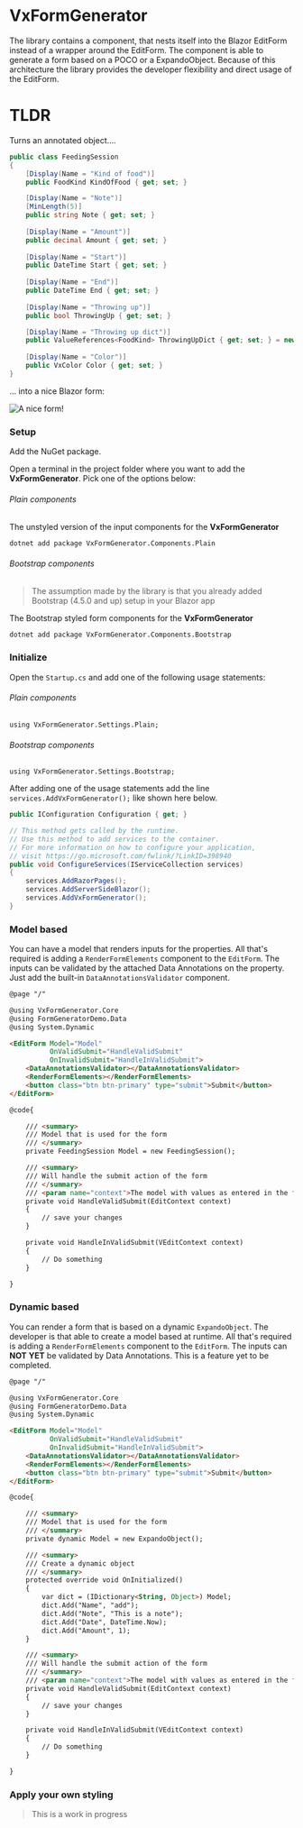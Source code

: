 # VxFormGenerator

The library contains a component, that nests itself into the Blazor EditForm instead of a wrapper around the EditForm. The component is able to generate a form based on a POCO or a ExpandoObject. Because of this architecture the library provides the developer flexibility and direct usage of the EditForm. 

# TLDR

Turns an annotated object....

```csharp
public class FeedingSession
{
    [Display(Name = "Kind of food")]
    public FoodKind KindOfFood { get; set; }

    [Display(Name = "Note")]
    [MinLength(5)]
    public string Note { get; set; }
    
    [Display(Name = "Amount")]
    public decimal Amount { get; set; }
    
    [Display(Name = "Start")]
    public DateTime Start { get; set; }
    
    [Display(Name = "End")]
    public DateTime End { get; set; }
    
    [Display(Name = "Throwing up")]
    public bool ThrowingUp { get; set; }

    [Display(Name = "Throwing up dict")]
    public ValueReferences<FoodKind> ThrowingUpDict { get; set; } = new ValueReferences<FoodKind>();
    
    [Display(Name = "Color")]
    public VxColor Color { get; set; }
}
```

... into a nice Blazor form:

![A nice form!](https://github.com/Aaltuj/VxFormGenerator/blob/master/Docs/sample_form.png)

### Setup

Add the NuGet package.

Open a terminal in the project folder where you want to add the **VxFormGenerator**. Pick one of the options below:

###### Plain components

The unstyled version of the input components for the **VxFormGenerator**

`dotnet add package VxFormGenerator.Components.Plain`

###### Bootstrap components

> The assumption made by the library is that you already added  Bootstrap (4.5.0 and up) setup in your Blazor app

The Bootstrap styled form components for the **VxFormGenerator**

`dotnet add package VxFormGenerator.Components.Bootstrap`

### Initialize

Open the `Startup.cs` and add one of the following usage statements:

###### Plain components

`using VxFormGenerator.Settings.Plain;`

###### Bootstrap components

`using VxFormGenerator.Settings.Bootstrap;`

After adding one of the usage statements add the line `services.AddVxFormGenerator();` like shown here below.

````C#
public IConfiguration Configuration { get; }

// This method gets called by the runtime. 
// Use this method to add services to the container.
// For more information on how to configure your application, 
// visit https://go.microsoft.com/fwlink/?LinkID=398940
public void ConfigureServices(IServiceCollection services)
{
	services.AddRazorPages();
	services.AddServerSideBlazor();
	services.AddVxFormGenerator();
}
````



### Model based

You can have a model that renders inputs for the properties. All that's required is adding a `RenderFormElements` component to the `EditForm`. The inputs can be validated by the attached Data Annotations on the property. Just add the built-in `DataAnnotationsValidator` component.

````html
@page "/"

@using VxFormGenerator.Core
@using FormGeneratorDemo.Data
@using System.Dynamic

<EditForm Model="Model" 
		  OnValidSubmit="HandleValidSubmit"
		  OnInvalidSubmit="HandleInValidSubmit">
    <DataAnnotationsValidator></DataAnnotationsValidator>
    <RenderFormElements></RenderFormElements>		
    <button class="btn btn-primary" type="submit">Submit</button>
</EditForm>

@code{

    /// <summary>
    /// Model that is used for the form
    /// </summary>
    private FeedingSession Model = new FeedingSession();

    /// <summary>
    /// Will handle the submit action of the form
    /// </summary>
    /// <param name="context">The model with values as entered in the form</param>
    private void HandleValidSubmit(EditContext context)
    {
        // save your changes
    }

    private void HandleInValidSubmit(VEditContext context)
    {
        // Do something
    }

}

````



### Dynamic based

You can render a form that is based on a dynamic `ExpandoObject`. The developer is that able to create a model based at runtime. All that's required is adding a `RenderFormElements` component to the `EditForm`. The inputs can **NOT** **YET** be validated by Data Annotations. This is a feature yet to be completed.

````html
@page "/"

@using VxFormGenerator.Core
@using FormGeneratorDemo.Data
@using System.Dynamic

<EditForm Model="Model" 
		  OnValidSubmit="HandleValidSubmit"
		  OnInvalidSubmit="HandleInValidSubmit">
    <DataAnnotationsValidator></DataAnnotationsValidator>
    <RenderFormElements></RenderFormElements>		
    <button class="btn btn-primary" type="submit">Submit</button>
</EditForm>

@code{

    /// <summary>
    /// Model that is used for the form
    /// </summary>
    private dynamic Model = new ExpandoObject();

	/// <summary>
	/// Create a dynamic object 
	/// </summary>
    protected override void OnInitialized()
    {
        var dict = (IDictionary<String, Object>) Model;
        dict.Add("Name", "add");
        dict.Add("Note", "This is a note");
        dict.Add("Date", DateTime.Now);
        dict.Add("Amount", 1);
    }

    /// <summary>
    /// Will handle the submit action of the form
    /// </summary>
    /// <param name="context">The model with values as entered in the form</param>
    private void HandleValidSubmit(EditContext context)
    {
        // save your changes
    }

    private void HandleInValidSubmit(VEditContext context)
    {
        // Do something
    }

}

````



### Apply your own styling

> This is a work in progress